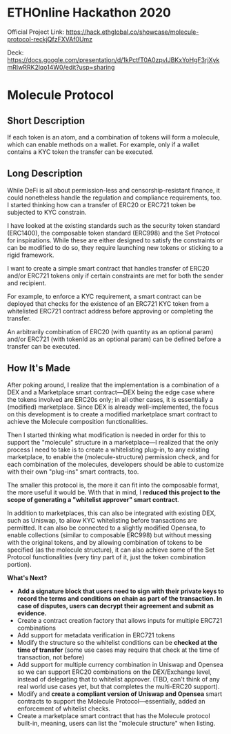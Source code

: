 # ETHOnline Hackathon 2020

Official Project Link: https://hack.ethglobal.co/showcase/molecule-protocol-reckjQfzFXVAf0Umz

Deck: https://docs.google.com/presentation/d/1kPctfT0A0zpvlJBKxYoHgF3rjXykmRIwRRK2lqo14W0/edit?usp=sharing


# Molecule Protocol

## Short Description

If each token is an atom, and a combination of tokens will form a molecule, which can enable methods on a wallet. For example, only if a wallet contains a KYC token the transfer can be executed.

## Long Description

While DeFi is all about permission-less and censorship-resistant finance, it could nonetheless handle the regulation and compliance requirements, too. I started thinking how can a transfer of ERC20 or ERC721 token be subjected to KYC constrain.

I have looked at the existing standards such as the security token standard (ERC1400), the composable token standard (ERC998) and the Set Protocol for inspirations. While these are either designed to satisfy the constraints or can be modified to do so, they require launching new tokens or sticking to a rigid framework.

I want to create a simple smart contract that handles transfer of ERC20 and/or ERC721 tokens only if certain constraints are met for both the sender and recipient.

For example, to enforce a KYC requirement, a smart contract can be deployed that checks for the existence of an ERC721 KYC token from a whitelisted ERC721 contract address before approving or completing the transfer.

An arbitrarily combination of ERC20 (with quantity as an optional param) and/or ERC721 (with tokenId as an optional param) can be defined before a transfer can be executed.

## How It's Made

After poking around, I realize that the implementation is a combination of a DEX and a Marketplace smart contract—DEX being the edge case where the tokens involved are ERC20s only; in all other cases, it is essentially a (modified) marketplace. Since DEX is already well-implemented, the focus on this development is to create a modified marketplace smart contract to achieve the Molecule composition functionalities.

Then I started thinking what modification is needed in order for this to support the "molecule" structure in a marketplace—I realized that the only process I need to take is to create a whitelisting plug-in, to any existing marketplace, to enable the (molecule-structure) permission check, and for each combination of the molecules, developers should be able to customize with their own "plug-ins" smart contracts, too.

The smaller this protocol is, the more it can fit into the composable format, the more useful it would be. With that in mind, I **reduced this project to the scope of generating a "whitelist approver" smart contract**.

In addition to marketplaces, this can also be integrated with existing DEX, such as Uniswap, to allow KYC whitelisting before transactions are permitted. It can also be connected to a slightly modified Opensea, to enable collections (similar to composable ERC998) but without messing with the original tokens, and by allowing combination of tokens to be specified (as the molecule structure), it can also achieve some of the Set Protocol functionalities (very tiny part of it, just the token combination portion).

**What's Next?**

- **Add a signature block that users need to sign with their private keys to record the terms and conditions on chain as part of the transaction. In case of disputes, users can decrypt their agreement and submit as evidence.**
- Create a contract creation factory that allows inputs for multiple ERC721 combinations
- Add support for metadata verification in ERC721 tokens
- Modify the structure so the whitelist conditions can be **checked at the time of transfer** (some use cases may require that check at the time of transaction, not before)
- Add support for multiple currency combination in Uniswap and Opensea so we can support ERC20 combinations on the DEX/Exchange level, instead of delegating that to whitelist approver. (TBD, can't think of any real world use cases yet, but that completes the multi-ERC20 support).
- Modify and **create a compliant version of Uniswap and Opensea** smart contracts to support the Molecule Protocol—essentially, added an enforcement of whitelist checks.
- Create a marketplace smart contract that has the Molecule protocol built-in, meaning, users can list the "molecule structure" when listing.
